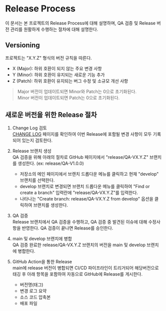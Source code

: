 # Release Process

이 문서는 본 프로젝트의 Release Process에 대해 설명하며, QA 검증 및 Release 버전 관리를 원활하게 수행하는 절차에 대해 설명한다.

## Versioning

프로젝트는 "X.Y.Z" 형식의 버전 규칙을 따른다.

- X (Major): 하위 호환이 되지 않는 주요 변경 사항
- Y (Minor): 하위 호환이 유지되는 새로운 기능 추가
- Z (Patch): 하위 호환이 유지되는 버그 수정 및 소규모 개선 사항

> Major 버전이 업데이트되면 Minor와 Patch는 0으로 초기화된다.
> <br>
> Minor 버전이 업데이트되면 Patch는 0으로 초기화된다.

## 새로운 버전을 위한 Release 절차

1. Change Log 검토  
   [CHANGE LOG](CHANGELOG.md) 페이지를 확인하여 이번 Release에 포함될 변경 사항이 모두 기록되어 있는지 검토한다.

2. Release 브랜치 생성  
   QA 검증을 위해 아래의 절차로 GitHub 페이지에서 "release/QA-VX.Y.Z" 브랜치를 생성한다. (ex: release/QA-V1.0.0)
   - 저장소의 메인 페이지에서 브랜치 드롭다운 메뉴를 클릭하고 현재 "develop" 브랜치를 선택한다.
   - develop 브랜치로 변경되면 브랜치 드롭다운 메뉴를 클릭하여 "Find or create a branch" 입력란에 "release/QA-VX.Y.Z"를 입력한다.
   - 나타나는 "Create branch: release/QA-VX.Y.Z from develop" 옵션을 클릭하여 브랜치를 생성한다.

3. QA 검증  
   Release 브랜치에서 QA 검증을 수행하고, QA 검증 중 발견된 이슈에 대해 수정사항을 반영한다. QA 검증이 끝나면 Release를 승인한다.

4. main 및 develop 브랜치에 병합  
   QA 검증 완료한 release/QA-VX.Y.Z 브랜치의 버전을 main 및 develop 브랜치에 병합한다.

5. GitHub Action을 통한 Release  
   main에 release 버전이 병합되면 CI/CD 파이프라인이 트리거되어 해당버전으로 태깅 후 아래 항목을 포함하여 자동으로 GitHub에 Release를 게시한다. 
   - 버전명(태그)
   - 변경 로그 요약
   - 소스 코드 압축본
   - 배포 파일
